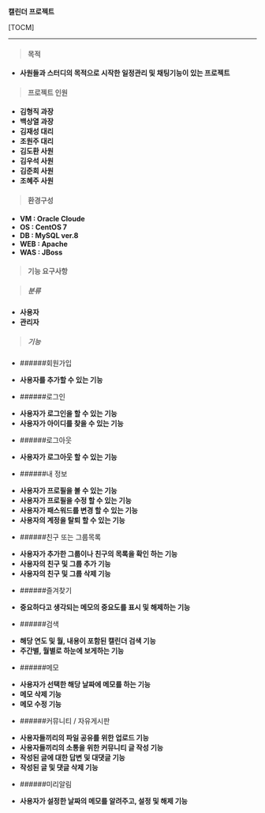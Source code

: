 **캘린더 프로젝트**


[TOCM]


---

> #### 목적 
                    
- **사원들과 스터디의 목적으로 시작한 일정관리 및 채팅기능이 있는 프로젝트**

> #### 프로젝트 인원
                    
- **김형직 과장**
- **백상열 과장**
- **김재성 대리**
- **조원주 대리**
- **김도환 사원**
- **김우석 사원**
- **김준희 사원**
- **조혜주 사원**

> #### 환경구성
                    
- **VM : Oracle Cloude**
- **OS : CentOS 7**
- **DB : MySQL ver.8**
- **WEB : Apache**
- **WAS : JBoss**

> #### 기능 요구사항
                    
> ##### 분류
- **사용자**
- **관리자**

> ##### 기능
- ######회원가입
 + **사용자를 추가할 수 있는 기능**
- ######로그인
 + **사용자가 로그인을 할 수 있는 기능**
 + **사용자가 아이디를 찾을 수 있는 기능**
- ######로그아웃
 + **사용자가 로그아웃 할 수 있는 기능**
- ######내 정보
 + **사용자가 프로필을 볼 수 있는 기능**
 + **사용자가 프로필을 수정 할 수 있는 기능**
 + **사용자가 패스워드를 변경 할 수 있는 기능**
 + **사용자의 계정을 탈퇴 할 수 있는 기능**
- ######친구 또는 그룹목록
 + **사용자가 추가한 그룹이나 친구의 목록을 확인 하는 기능**
 + **사용자의 친구 및 그룹 추가 기능**
 + **사용자의 친구 및 그룹 삭제 기능**
- ######즐겨찾기
 + **중요하다고 생각되는 메모의 중요도를 표시 및 해제하는 기능**
- ######검색
 + **해당 연도 및 월, 내용이 포함된 캘린더 검색 기능**
 + **주간별, 월별로 하눈에 보게하는 기능**
- ######메모
 + **사용자가 선택한 해당 날짜에 메모를 하는 기능**
 + **메모 삭제 기능**
 + **메모 수정 기능**
- ######커뮤니티 / 자유게시판
 + **사용자들끼리의 파일 공유를 위한 업로드 기능**
 + **사용자들끼리의 소통을 위한 커뮤니티 글 작성 기능**
 + **작성된 글에 대한 답변 및 대댓글 기능**
 + **작성된 글 및 댓글 삭제 기능**
- ######미리알림
 + **사용자가 설정한 날짜의 메모를 알려주고, 설정 및 해제 기능**
